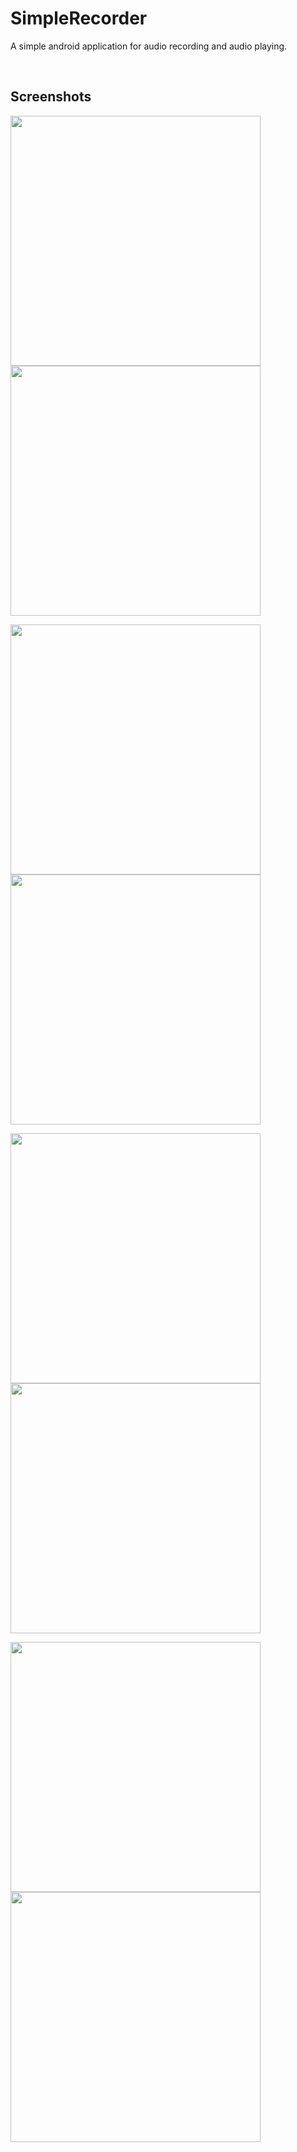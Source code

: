 # SimpleRecorder
A simple android application for audio recording and audio playing.

<br/>

## Screenshots

<img src="screenshots/Screenshot1.jpg" width=400> <img src="screenshots/Screenshot2.jpg" width=400>

<img src="screenshots/Screenshot3.jpg" width=400> <img src="screenshots/Screenshot4.jpg" width=400>

<img src="screenshots/Screenshot5.jpg" width=400> <img src="screenshots/Screenshot6.jpg" width=400>

<img src="screenshots/Screenshot7.jpg" width=400> <img src="screenshots/Screenshot8.jpg" width=400>

